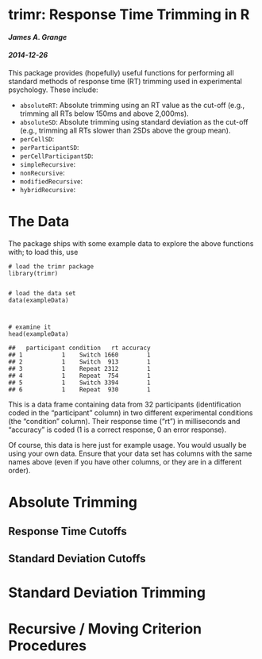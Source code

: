 <div id="header">
<h1 class="title">trimr: Response Time Trimming in R</h1>
<h4 class="author"><em>James A. Grange</em></h4>
<h4 class="date"><em>2014-12-26</em></h4>
</div>


<p>This package provides (hopefully) useful functions for performing all standard methods of response time (RT) trimming used in experimental psychology. These include:</p>
<ul>
<li><code>absoluteRT</code>: Absolute trimming using an RT value as the cut-off (e.g., trimming all RTs below 150ms and above 2,000ms).</li>
<li><code>absoluteSD</code>: Absolute trimming using standard deviation as the cut-off (e.g., trimming all RTs slower than 2SDs above the group mean).</li>
<li><code>perCellSD</code>:</li>
<li><code>perParticipantSD</code>:</li>
<li><code>perCellParticipantSD</code>:</li>
<li><code>simpleRecursive</code>:</li>
<li><code>nonRecursive</code>:</li>
<li><code>modifiedRecursive</code>:</li>
<li><code>hybridRecursive</code>:</li>
</ul>
<div id="the-data" class="section level1">
<h1>The Data</h1>
<p>The package ships with some example data to explore the above functions with; to load this, use</p>
<pre class="sourceCode r"><code class="sourceCode r"><span class="co"># load the trimr package</span>
<span class="kw">library</span>(trimr)

<span class="co"># load the data set</span>
<span class="kw">data</span>(exampleData)

<span class="co"># examine it</span>
<span class="kw">head</span>(exampleData)</code></pre>
<pre><code>##   participant condition   rt accuracy
## 1           1    Switch 1660        1
## 2           1    Switch  913        1
## 3           1    Repeat 2312        1
## 4           1    Repeat  754        1
## 5           1    Switch 3394        1
## 6           1    Repeat  930        1</code></pre>
<p>This is a data frame containing data from 32 participants (identification coded in the “participant” column) in two different experimental conditions (the “condition” column). Their response time (“rt”) in milliseconds and “accuracy” is coded (1 is a correct response, 0 an error response).</p>
<p>Of course, this data is here just for example usage. You would usually be using your own data. Ensure that your data set has columns with the same names above (even if you have other columns, or they are in a different order).</p>
</div>
<div id="absolute-trimming" class="section level1">
<h1>Absolute Trimming</h1>
<div id="response-time-cutoffs" class="section level2">
<h2>Response Time Cutoffs</h2>
</div>
<div id="standard-deviation-cutoffs" class="section level2">
<h2>Standard Deviation Cutoffs</h2>
</div>
</div>
<div id="standard-deviation-trimming" class="section level1">
<h1>Standard Deviation Trimming</h1>
</div>
<div id="recursive-moving-criterion-procedures" class="section level1">
<h1>Recursive / Moving Criterion Procedures</h1>
</div>



<!-- dynamically load mathjax for compatibility with self-contained -->
<script>
  (function () {
    var script = document.createElement("script");
    script.type = "text/javascript";
    script.src  = "https://cdn.mathjax.org/mathjax/latest/MathJax.js?config=TeX-AMS-MML_HTMLorMML";
    document.getElementsByTagName("head")[0].appendChild(script);
  })();
</script>

</body>
</html>


